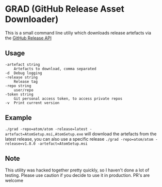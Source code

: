 # GRAD (GitHub Release Asset Downloader)

This is a small command line utiliy which downloads release artefacts via the [GitHub Release API](https://developer.github.com/v3/repos/releases/)

## Usage
```
-artefact string
  	Artefacts to download, comma separated
-d	Debug logging
-release string
  	Release tag
-repo string
  	user/repo
-token string
  	Git personal access token, to access private repos
-v	Print current version
```

## Example
```./grad -repo=atom/atom -release=latest -artefact=AtomSetup.msi,AtomSetup.exe``` will download the artefacts from the latest release, you can also use a specific release ```./grad -repo=atom/atom -release=v1.8.0 -artefact=AtomSetup.msi```

## Note
This utility was hacked together pretty quickly, so I haven't done a lot of testing. Please use caution if you decide to use it in production. PR's are welcome
